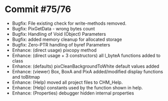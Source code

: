 # Commit #75/76

- Bugfix: 	File existing check for write-methods removed.
- Bugfix:	PixGetData - wrong bytes count
- Bugfix:	Handling of Void (Object) Parameters
- Bugfix:	added memory cleanup for allocated storage
- Bugfix:	Zero-PTR handling of byref Parameters
- Enhance: 	(direct usage) pixcopy method 
- Enhance:	(direct usage + 3 constructors) all l_byteA functions added to class 
- Enhance:	(defaults) pixCleanBackgroundToWhite default values added
- Enhance: 	(viewer) Box, BoxA and PixA added/modified display functions and toBitmap
- Enhance:	(Help) moved all project files to CHM_Help.
- Enhance: 	(Help) constants used by the function shown in help.
- Enhance:	(Properties) debugger hidden internal properties